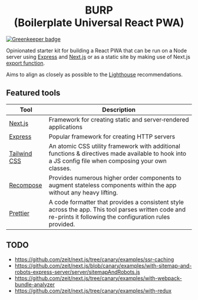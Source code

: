 <h1 align="center">
  BURP<br />
  (Boilerplate Universal React PWA)
</h1>

[![Greenkeeper badge](https://badges.greenkeeper.io/emortlock/nextjs-boilerplate.svg)](https://greenkeeper.io/)

Opinionated starter kit for building a React PWA that can be run on a Node server using [Express](https://github.com/expressjs/express) and [Next.js](https://github.com/zeit/next.js/) or as a static site by making use of Next.js [export function](https://github.com/zeit/next.js/#static-html-export).

Aims to align as closely as possible to the [Lighthouse](https://developers.google.com/web/tools/lighthouse/) recommendations.

## Featured tools

| Tool                                                       | Description                                                                                                                                                  |
| ---------------------------------------------------------- | ------------------------------------------------------------------------------------------------------------------------------------------------------------ |
| [Next.js](https://github.com/zeit/next.js/)                | Framework for creating static and server‑rendered applications                                                                                               |
| [Express](https://github.com/expressjs/express)            | Popular framework for creating HTTP servers                                                                                                                  |
| [Tailwind CSS](https://github.com/tailwindcss/tailwindcss) | An atomic CSS utility framework with additional functions & directives made available to hook into a JS config file when composing your own classes.         |
| [Recompose](https://github.com/acdlite/recompose)          | Provides numerous higher order components to augment stateless components within the app without any heavy lifting.                                          |
| [Prettier](https://github.com/prettier/prettier)           | A code formatter that provides a consistent style across the app. This tool parses written code and re-prints it following the configuration rules provided. |

## TODO

- https://github.com/zeit/next.js/tree/canary/examples/ssr-caching
- https://github.com/zeit/next.js/blob/canary/examples/with-sitemap-and-robots-express-server/server/sitemapAndRobots.js
- https://github.com/zeit/next.js/tree/canary/examples/with-webpack-bundle-analyzer
- https://github.com/zeit/next.js/tree/canary/examples/with-redux

